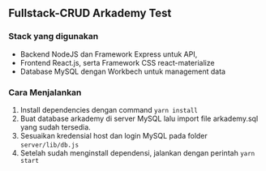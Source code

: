 ## Fullstack-CRUD Arkademy Test

### Stack yang digunakan

- Backend NodeJS dan Framework Express untuk API,
- Frontend React.js, serta Framework CSS react-materialize
- Database MySQL dengan Workbech untuk management data

### Cara Menjalankan
1. Install dependencies dengan command `yarn install`
2. Buat database arkademy di server MySQL lalu import file arkademy.sql yang sudah tersedia.
3. Sesuaikan kredensial host dan login MySQL pada folder `server/lib/db.js`
4. Setelah sudah menginstall dependensi, jalankan dengan perintah `yarn start`
